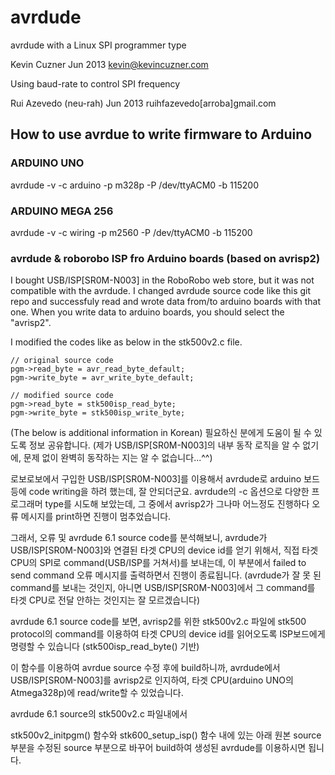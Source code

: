 avrdude
=======

avrdude with a Linux SPI programmer type

Kevin Cuzner Jun 2013
kevin@kevincuzner.com

Using baud-rate to control SPI frequency

Rui Azevedo (neu-rah) Jun 2013
ruihfazevedo[arroba]gmail.com

How to use avrdue to write firmware to Arduino
----------------------------------------------

### ARDUINO UNO
avrdude -v -c arduino -p m328p -P /dev/ttyACM0 -b 115200

### ARDUINO MEGA 256
avrdude -v -c wiring -p m2560 -P /dev/ttyACM0 -b 115200

### avrdude & roborobo ISP fro Arduino boards (based on avrisp2)

I bought USB/ISP[SR0M-N003] in the RoboRobo web store, but it was not compatible with the avrdude. I changed avrdude source code like this git repo and successfuly read and wrote data from/to arduino boards with that one.
When you write data to arduino boards, you should select the "avrisp2".

I modified the codes like as below in the stk500v2.c file.
```
// original source code
pgm->read_byte = avr_read_byte_default;
pgm->write_byte = avr_write_byte_default;

// modified source code
pgm->read_byte = stk500isp_read_byte;
pgm->write_byte = stk500isp_write_byte;
```

(The below is additional information in Korean)
필요하신 분에게 도움이 될 수 있도록 정보 공유합니다.
(제가 USB/ISP[SR0M-N003]의 내부 동작 로직을 알 수 없기에, 문제 없이 완벽히 동작하는 지는 알 수 없습니다...^^)

로보로보에서 구입한 USB/ISP[SR0M-N003]를 이용해서 avrdude로 arduino 보드 등에 code writing을 하려 했는데, 잘 안되더군요. avrdude의 -c 옵션으로 다양한 프로그래머 type를 시도해 보았는데, 그 중에서 avrisp2가 그나마 어느정도 진행하다 오류 메시지를 print하면 진행이 멈추었습니다.

그래서, 오류 및 avrdude 6.1 source code를 분석해보니, avrdude가 USB/ISP[SR0M-N003]와 연결된 타겟 CPU의 device id를 얻기 위해서, 직접 타겟 CPU의 SPI로 command(USB/ISP를 거쳐서)를 보내는데, 이 부분에서 failed to send command 오류 메시지를 출력하면서 진행이 종료됩니다.
(avrdude가 잘 못 된 command를 보내는 것인지, 아니면 USB/ISP[SR0M-N003]에서 그 command를 타겟 CPU로 전달 안하는 것인지는 잘 모르겠습니다)

avrdude 6.1 source code를 보면, avrisp2를 위한 stk500v2.c 파일에 stk500 protocol의 command를 이용하여 타겟 CPU의 device id를 읽어오도록 ISP보드에게 명령할 수 있습니다 (stk500isp_read_byte() 기반)

이 함수를 이용하여 avrdue source 수정 후에 build하니까, avrdude에서 USB/ISP[SR0M-N003]를 avrisp2로 인지하여, 타겟 CPU(arduino UNO의 Atmega328p)에 read/write할 수 있었습니다.

avrdude 6.1 source의 stk500v2.c 파일내에서

stk500v2_initpgm() 함수와 stk600_setup_isp() 함수 내에 있는 아래 원본 source 부분을 수정된 source 부분으로 바꾸어 build하여 생성된 avrdude를 이용하시면 됩니다.
